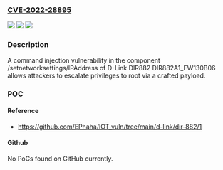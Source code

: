 ### [CVE-2022-28895](https://cve.mitre.org/cgi-bin/cvename.cgi?name=CVE-2022-28895)
![](https://img.shields.io/static/v1?label=Product&message=n%2Fa&color=blue)
![](https://img.shields.io/static/v1?label=Version&message=n%2Fa&color=blue)
![](https://img.shields.io/static/v1?label=Vulnerability&message=n%2Fa&color=brighgreen)

### Description

A command injection vulnerability in the component /setnetworksettings/IPAddress of D-Link DIR882 DIR882A1_FW130B06 allows attackers to escalate privileges to root via a crafted payload.

### POC

#### Reference
- https://github.com/EPhaha/IOT_vuln/tree/main/d-link/dir-882/1

#### Github
No PoCs found on GitHub currently.

